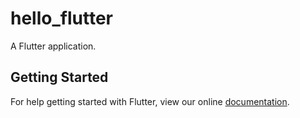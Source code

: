 # hello_flutter

A Flutter application.

## Getting Started

For help getting started with Flutter, view our online
[documentation](https://flutter.io/).
